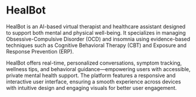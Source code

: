 # HealBot
HealBot is an AI-based virtual therapist and healthcare assistant designed to support both mental and physical well-being. It specializes in managing Obsessive-Compulsive Disorder (OCD) and insomnia using evidence-based techniques such as Cognitive Behavioral Therapy (CBT) and Exposure and Response Prevention (ERP).

HealBot offers real-time, personalized conversations, symptom tracking, wellness tips, and behavioral guidance—empowering users with accessible, private mental health support. The platform features a responsive and interactive user interface, ensuring a smooth experience across devices with intuitive design and engaging visuals for better user engagement.
